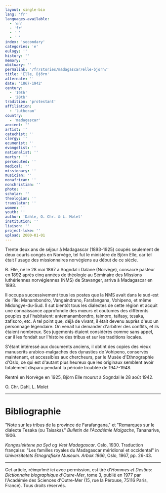 ```yaml
---
layout: single-bio
lang: 'fr'
languages-available:
  - 'en'
  - 'fr'
  - ' '
  - ' '
index: 'secondary'
categories: 'e'
eulogy: ''
history: ''
memory: ''
obituary: ''
permalink: '/fr/stories/madagascar/elle-bjorn/'
title: 'Elle, Björn'
alternate: ''
date: '1867-1942'
century:
  - '19th'
  - '20th'
tradition: 'protestant'
affiliation:
  - 'lutheran'
country:
  - 'madagascar'
ancient: ''
artist: ''
catechist: ''
clergy: ''
ecumenist: ''
evangelist: ''
nationalist: ''
martyr: ''
persecuted: ''
medical: ''
missionary: ''
musician: ''
nonafrican: ''
nonchristian: ''
photo: ''
scholar: ''
theologian: ''
translator: ''
women: ''
youth: ''
author: 'Dahle, O. Chr. & L. Molet'
institution: ''
liaison: ''
project-luke: ''
upload: 2000-01-01
---
```



Trente deux ans de séjour à Madagascar (1893-1925) coupés seulement de deux courts congés en Norvège, tel fut le ministère de Björn Elle, car tel était l'usage des missionnaires norvégiens au début de ce siècle.

B. Elle, né le 28 mai 1867 à Sogndal i Dalane (Norvège), consacré pasteur en 1892 après cinq années de théologie au Séminaire des Missions luthériennes norvégiennes (NMS) de Stavanger, arriva à Madagascar en 1893.

Il occupa successivement tous les postes que la NMS avait dans le sud-est de l'île: Manambondro, Vangaindrano, Farafangana, Vohipeno, et même Midongye-du-Sud. Il sut bientôt tous les dialectes de cette région et acquit une connaissance approfondie des mœurs et coutumes des différents peuples qui l'habitaient: antemanambondro, taimoro, taifasy, tesaka, zafisoro, etc. A tel point que, déjà de vivant, il était devenu auprès d'eux un personnage légendaire. On venait lui demander d'arbitrer des conflits, et ils étaient nombreux. Ses jugements étaient considérés comme sans appel, car il les fondait sur l'histoire des tribus et sur les traditions locales.

S'étant intéressé aux documents anciens, il obtint des copies des vieux manuscrits arabico-malgaches des dynasties de Vohipeno, conservés maintenant, et accessibles aux chercheurs, par le Musée d'Ethnographie d'Oslo, ce qui est d'autant plus heureux que les originaux semblent avoir totalement disparu pendant la période troublée de 1947-1948.

Rentré en Norvège en 1925, Björn Elle mourut à Sogndal le 28 août 1942.

O. Chr. Dahl, L. Molet

---

# Bibliographie

"Note sur les tribus de la province de Farafangana," et "Remarques sur le dialecte Tesaka (ou Taisaka)." *Bulletin de l'Académie Malgache*, Tananarive, 1906.

*Kongeslektene pa Syd og Vest Madagascar*. Oslo, 1930. Traduction française: "Les familles royales du Madagascar méridional et occidental" in *Universitetets Etnografiske Museum. Arbok 1966*, Oslo, 1967, pp. 26-43.

---

Cet article, réimprîmé ici avec permission, est tiré d'*Hommes et Destins: Dictionnaire biographique d'Outre-Mer*, tome 3, publié en 1977 par l'Académie des Sciences d'Outre-Mer (15, rue la Pérouse, 75116 Paris, France). Tous droits réservés.
